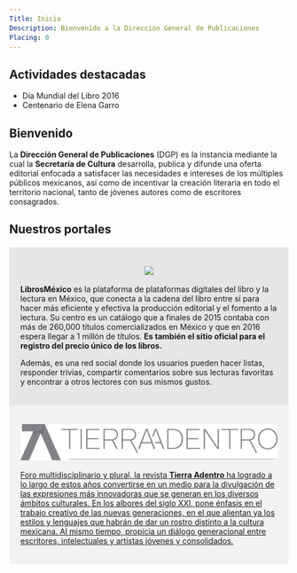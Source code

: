 ```yaml
---
Title: Inicio
Description: Bienvenido a la Dirección General de Publicaciones
Placing: 0
---
```


## Actividades destacadas

* Día Mundial del Libro 2016
* Centenario de Elena Garro


## Bienvenido

La **Dirección General de Publicaciones** (DGP) es la instancia mediante la cual la **Secretaría de Cultura** desarrolla, publica y difunde una oferta editorial enfocada a satisfacer las necesidades e intereses de los múltiples públicos mexicanos, así como de incentivar la creación literaria en todo el territorio nacional, tanto de jóvenes autores como de escritores consagrados.

## Nuestros portales

<div style="background-color:#e6e6e6;padding:20px; margin-top:20px;">
<p style="text-align:center"><a href="http://librosmexico.mx"> <img src="https://librosmexico.mx/assets/images/librosmexico.svg"></a></p>
<p ><b>LibrosMéxico</b> es la plataforma de plataformas digitales del libro y la lectura en México, que conecta a la cadena del libro entre sí para hacer más eficiente y efectiva la producción editorial y el fomento a la lectura. Su centro es un catálogo que a finales de 2015 contaba con más de 260,000 títulos comercializados en México y que en 2016 espera llegar a 1 millón de títulos. <b>Es también el sitio oficial para el registro del precio único de los libros.</b></p>
<p >Además, es una red social donde los usuarios pueden hacer listas, responder trivias, compartir comentarios sobre sus lecturas favoritas y encontrar a otros lectores con sus mismos gustos.</p>
</div>

<div style="background-color:#f2f2f2;padding:20px">
<p style="text-align:center"><a href="http://www.tierraadentro.cultura.gob.mx/"><img src="assets/TAnew2.png"></p>
<p >Foro multidisciplinario y plural, la revista <b>Tierra Adentro</b> ha logrado a lo largo de estos años convertirse en un medio para la divulgación de las expresiones más innovadoras que se generan en los diversos ámbitos culturales. En los albores del siglo XXI, pone énfasis en el trabajo creativo de las nuevas generaciones, en el que alientan ya los estilos y lenguajes que habrán de dar un rostro distinto a la cultura mexicana. Al mismo tiempo, propicia un diálogo generacional entre escritores, intelectuales y artistas jóvenes y consolidados.</p>
</div>

